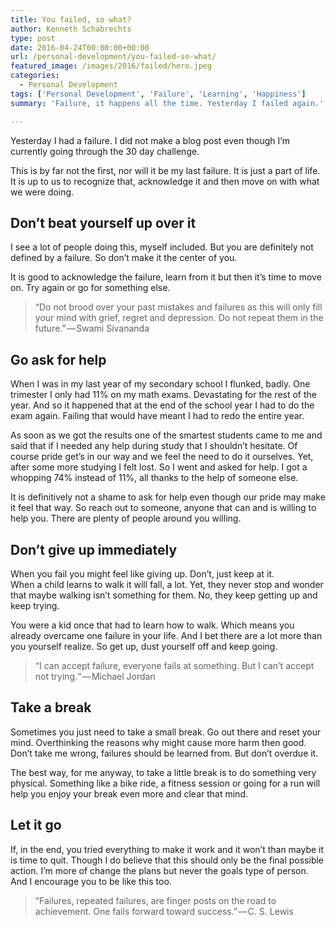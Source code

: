 ```yaml
---
title: You failed, so what?
author: Kenneth Schabrechts
type: post
date: 2016-04-24T00:00:00+00:00
url: /personal-development/you-failed-so-what/
featured_image: /images/2016/failed/hero.jpeg
categories:
  - Personal Development
tags: ['Personal Development', 'Failure', 'Learning', 'Happiness']
summary: 'Failure, it happens all the time. Yesterday I failed again.'

---
```

Yesterday I had a failure. I did not make a blog post even though I’m currently going through the 30 day challenge.

This is by far not the first, nor will it be my last failure. It is just a part of life. It is up to us to recognize that, acknowledge it and then move on with what we were doing.

## Don’t beat yourself up over it

I see a lot of people doing this, myself included. But you are definitely not defined by a failure. So don’t make it the center of you.

It is good to acknowledge the failure, learn from it but then it’s time to move on. Try again or go for something else.


> “Do not brood over your past mistakes and failures as this will only fill your mind with grief, regret and depression. Do not repeat them in the future.” — Swami Sivananda

## Go ask for help

When I was in my last year of my secondary school I flunked, badly. One trimester I only had 11% on my math exams. Devastating for the rest of the year. And so it happened that at the end of the school year I had to do the exam again. Failing that would have meant I had to redo the entire year.

As soon as we got the results one of the smartest students came to me and said that if I needed any help during study that I shouldn’t hesitate. Of course pride get’s in our way and we feel the need to do it ourselves. Yet, after some more studying I felt lost. So I went and asked for help. I got a whopping 74% instead of 11%, all thanks to the help of someone else.

It is definitively not a shame to ask for help even though our pride may make it feel that way. So reach out to someone, anyone that can and is willing to help you. There are plenty of people around you willing.

## Don’t give up immediately

When you fail you might feel like giving up. Don’t, just keep at it.  
When a child learns to walk it will fall, a lot. Yet, they never stop and wonder that maybe walking isn’t something for them. No, they keep getting up and keep trying.

You were a kid once that had to learn how to walk. Which means you already overcame one failure in your life. And I bet there are a lot more than you yourself realize. So get up, dust yourself off and keep going.

> “I can accept failure, everyone fails at something. But I can’t accept not trying.“ — Michael Jordan

## Take a break

Sometimes you just need to take a small break. Go out there and reset your mind. Overthinking the reasons why might cause more harm then good. Don’t take me wrong, failures should be learned from. But don’t overdue it.

The best way, for me anyway, to take a little break is to do something very physical. Something like a bike ride, a fitness session or going for a run will help you enjoy your break even more and clear that mind.

## Let it go

If, in the end, you tried everything to make it work and it won’t than maybe it is time to quit. Though I do believe that this should only be the final possible action. I’m more of change the plans but never the goals type of person. And I encourage you to be like this too.

> “Failures, repeated failures, are finger posts on the road to achievement. One fails forward toward success.” — C. S. Lewis
